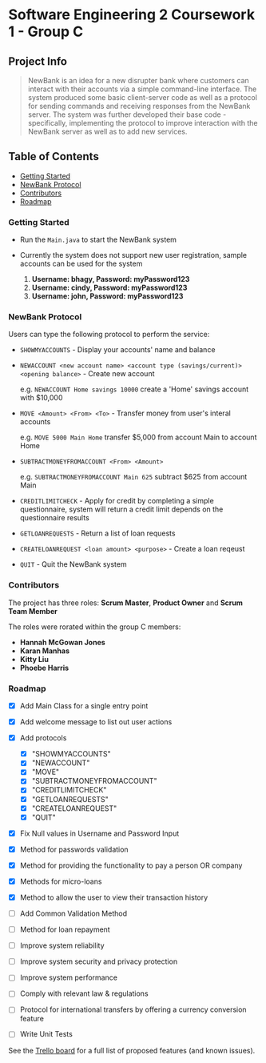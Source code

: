 # Software Engineering 2 Coursework 1 - Group C 

## Project Info
> NewBank is an idea for a new disrupter bank where customers can interact with their accounts via a simple command-line interface. The system produced some basic client-server code as well as a protocol for sending commands and receiving responses from the NewBank server. The system was further developed their base code - specifically, implementing the protocol to improve
interaction with the NewBank server as well as to add new services.

## Table of Contents
* [Getting Started](#getting-started)
* [NewBank Protocol](#newbank-protocol)
* [Contributors](#contributors)
* [Roadmap](#roadmap)

### Getting Started
- Run the `Main.java` to start the NewBank system
- Currently the system does not support new user registration, sample accounts can be used for the system

  1. **Username: bhagy, Password: myPassword123**
  2. **Username: cindy, Password: myPassword123**
  3. **Username: john, Password: myPassword123**

### NewBank Protocol
Users can type the following protocol to perform the service:

* `SHOWMYACCOUNTS` - Display your accounts' name and balance

* `NEWACCOUNT <new account name> <account type (savings/current)> <opening balance>` - Create new account

  e.g. `NEWACCOUNT Home savings 10000` create a 'Home' savings account with $10,000

* `MOVE <Amount> <From> <To>` - Transfer money from user's interal accounts

  e.g. `MOVE 5000 Main Home` transfer $5,000 from account Main to account Home

* `SUBTRACTMONEYFROMACCOUNT <From> <Amount>`

  e.g. `SUBTRACTMONEYFROMACCOUNT Main 625` subtract $625 from account Main

* `CREDITLIMITCHECK` - Apply for credit by completing a simple questionnaire, system will return a credit limit depends on the questionnaire results

* `GETLOANREQUESTS` - Return a list of loan requests

* `CREATELOANREQUEST <loan amount> <purpose>` - Create a loan reqeust

* `QUIT` - Quit the NewBank system


### Contributors
The project has three roles: **Scrum Master**, **Product Owner** and **Scrum Team Member**

The roles were rorated within the group C members:
* **Hannah McGowan Jones**
* **Karan Manhas**
* **Kitty Liu**
* **Phoebe Harris**

### Roadmap

- [x] Add Main Class for a single entry point
- [x] Add welcome message to list out user actions
- [x] Add protocols
    - [x] "SHOWMYACCOUNTS"
    - [x]  "NEWACCOUNT"
    - [x]  "MOVE"
    - [x]  "SUBTRACTMONEYFROMACCOUNT"
    - [x]  "CREDITLIMITCHECK"
    - [x]  "GETLOANREQUESTS"
    - [x]  "CREATELOANREQUEST"
    - [x]  "QUIT"
- [x] Fix Null values in Username and Password Input
- [x] Method for passwords validation
- [x] Method for providing the functionality to pay a person OR company
- [x] Methods for micro-loans
- [x] Method to allow the user to view their transaction history
- [ ] Add Common Validation Method
- [ ] Method for loan repayment
- [ ] Improve system reliability
- [ ] Improve system security and privacy protection
- [ ] Improve system performance
- [ ] Comply with relevant law & regulations
- [ ] Protocol for international transfers by offering a currency conversion feature
- [ ] Write Unit Tests


See the [Trello board](https://trello.com/b/keHtv5kf/softwareengineering2groupc) for a full list of proposed features (and known issues).
